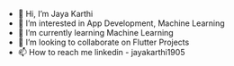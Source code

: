 - 👋 Hi, I’m Jaya Karthi
- 👀 I’m interested in App Development, Machine Learning
- 🌱 I’m currently learning Machine Learning
- 💞️ I’m looking to collaborate on Flutter Projects
- 📫 How to reach me linkedin - jayakarthi1905

<!---
jaggadas/jaggadas is a ✨ special ✨ repository because its `README.md` (this file) appears on your GitHub profile.
You can click the Preview link to take a look at your changes.
--->

